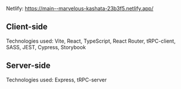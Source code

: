 Netlify: https://main--marvelous-kashata-23b3f5.netlify.app/

## Client-side

Technologies used: Vite, React, TypeScript, React Router, tRPC-client, SASS, JEST, Cypress, Storybook

## Server-side

Technologies used: Express, tRPC-server
